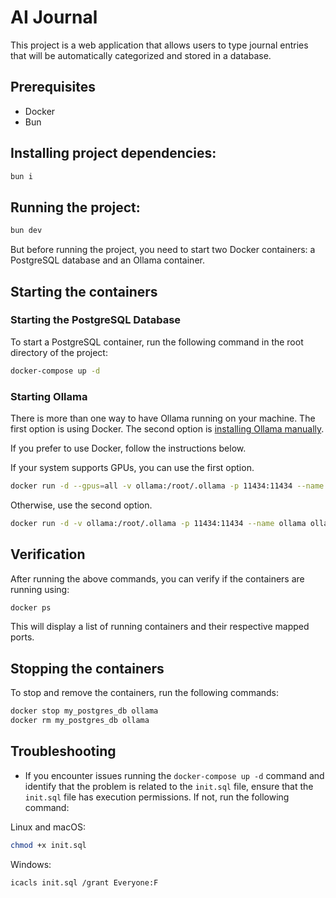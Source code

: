 # AI Journal

This project is a web application that allows users to type journal entries that will be automatically categorized and stored in a database.

## Prerequisites

- Docker
- Bun

## Installing project dependencies:

```bash
bun i
```

## Running the project:

```bash
bun dev
```

But before running the project, you need to start two Docker containers: a PostgreSQL database and an Ollama container.

## Starting the containers

### Starting the PostgreSQL Database

To start a PostgreSQL container, run the following command in the root directory of the project:

```sh
docker-compose up -d
```

### Starting Ollama

There is more than one way to have Ollama running on your machine. The first option is using Docker. The second option is [installing Ollama manually](https://ollama.com/download).

If you prefer to use Docker, follow the instructions below.

If your system supports GPUs, you can use the first option.

```sh
docker run -d --gpus=all -v ollama:/root/.ollama -p 11434:11434 --name ollama ollama/ollama
```

Otherwise, use the second option.

```sh
docker run -d -v ollama:/root/.ollama -p 11434:11434 --name ollama ollama/ollama
```

## Verification

After running the above commands, you can verify if the containers are running using:

```sh
docker ps
```

This will display a list of running containers and their respective mapped ports.

## Stopping the containers

To stop and remove the containers, run the following commands:

```sh
docker stop my_postgres_db ollama
docker rm my_postgres_db ollama
```

## Troubleshooting

- If you encounter issues running the `docker-compose up -d` command and identify that the problem is related to the `init.sql` file, ensure that the `init.sql` file has execution permissions. If not, run the following command:

Linux and macOS:

```sh
chmod +x init.sql
```

Windows:

```sh
icacls init.sql /grant Everyone:F
```